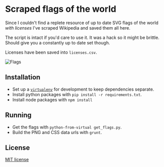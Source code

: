 Scraped flags of the world
==============================================================================

Since I couldn't find a replete resource of up to date SVG flags of the world
_with licenses_ I've scraped Wikipedia and saved them all here.

The script is intact if you'd care to use it. It was a hack so it might be
brittle. Should give you a constantly up to date set though.

Licenses have been saved into `licenses.csv`.

![Flags](https://f.cloud.github.com/assets/67624/2029987/bf976a36-88ef-11e3-81bf-cbd1bb6966a9.png)

Installation
------------------------------------------------------------------------------

* Set up a [`virtualenv`](venv) for development to keep dependencies separate.
* Install python packages with `pip install -r requirements.txt`.
* Install node packages with `npm install`

Running
------------------------------------------------------------------------------

* Get the flags with `python-from-virtual get_flags.py`.
* Build the PNG and CSS data urls with `grunt`.

License
------------------------------------------------------------------------------
[MIT license](http://en.wikipedia.org/wiki/MIT_License)
